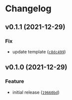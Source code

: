 # Changelog

<!--next-version-placeholder-->

## v0.1.1 (2021-12-29)
### Fix
* update template ([`c8dc499`](https://github.com/MicaelJarniac/cookiecutter-python-project-test/commit/c8dc4990ef820f1881b0aac5dbf1067811dbbf0c))

## v0.1.0 (2021-12-29)
### Feature
* initial release ([`19660bd`](https://github.com/MicaelJarniac/cookiecutter-python-project-test/commit/19660bdc6ff5310cb38242ad52ebde82e78022f6))
